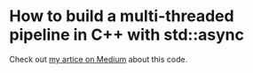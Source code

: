 # How to build a multi-threaded pipeline in C++ with std::async

Check out
[my artice on Medium](https://medium.com/@dmitrii.khizbullin/how-to-build-a-multi-threaded-pipeline-in-c-with-std-async-78edc19e862d?sk=655263ea1012cb8bac75e152e55c95a2)
about this code.